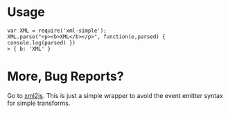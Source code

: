 # Usage

    var XML = require('xml-simple');
    XML.parse("<p><b>XML</b></p>", function(e,parsed) { console.log(parsed) })
    > { b: 'XML' }

# More, Bug Reports?

Go to [xml2js][1]. This is just a simple wrapper to avoid the event emitter syntax for simple transforms.

[1]: https://github.com/Leonidas-from-XIV/node-xml2js
